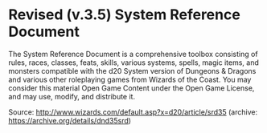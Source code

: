 # Revised (v.3.5) System Reference Document

The System Reference Document is a comprehensive toolbox consisting of rules, races, classes, feats, skills, various
systems, spells, magic items, and monsters compatible with the d20 System version of Dungeons & Dragons and various
other roleplaying games from Wizards of the Coast. You may consider this material Open Game Content under the Open Game
License, and may use, modify, and distribute it.

Source: http://www.wizards.com/default.asp?x=d20/article/srd35 (archive: https://archive.org/details/dnd35srd)
